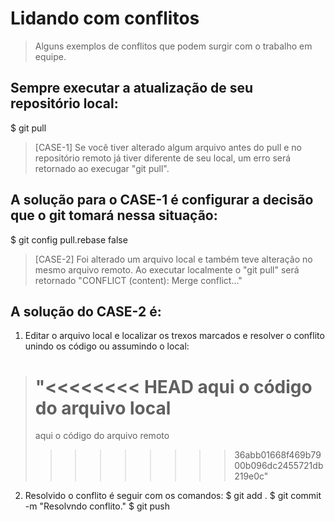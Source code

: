 # Lidando com conflitos
> Alguns exemplos de conflitos que podem surgir com o trabalho em equipe.

## Sempre executar a atualização de seu repositório local:
$ git pull

> [CASE-1] Se você tiver alterado algum arquivo antes do pull e no repositório remoto já tiver diferente de seu local, um erro será retornado ao execugar "git pull".

## A solução para o CASE-1 é configurar a decisão que o git tomará nessa situação:
$ git config pull.rebase false

> [CASE-2] Foi alterado um arquivo local e também teve alteração no mesmo arquivo remoto. Ao executar localmente o "git pull" será retornado "CONFLICT (content): Merge conflict..."

## A solução do CASE-2 é:
1. Editar o arquivo local e localizar os trexos marcados e resolver o conflito unindo os código ou assumindo o local:

>  "<<<<<<<< HEAD
>  aqui o código do arquivo local
>  ========
>  aqui o código do arquivo remoto
> >>>>>>>> 36abb01668f469b7900b096dc2455721db219e0c"

2. Resolvido o conflito é seguir com os comandos:
$ git add .
$ git commit -m "Resolvndo conflito."
$ git push





